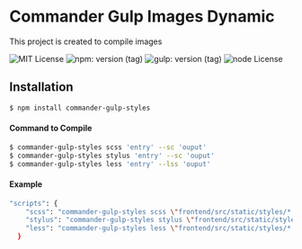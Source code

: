 # Commander Gulp Images Dynamic

<p>This project is created to compile images</p>
 
![MIT License](https://img.shields.io/badge/lincense-MIT-yellow?style=for-the-badge) 
![npm: version (tag)](https://img.shields.io/badge/npm-v6.4.3-blue?style=for-the-badge)
![gulp: version (tag)](https://img.shields.io/badge/gulp-v3.9.1-orange?style=for-the-badge)
![node License](https://img.shields.io/badge/node-v8.16.0-green?style=for-the-badge) 


## Installation

```bash
$ npm install commander-gulp-styles
```


#### Command to Compile

```bash
$ commander-gulp-styles scss 'entry' --sc 'ouput' 
$ commander-gulp-styles stylus 'entry' --sc 'ouput'
$ commander-gulp-styles less 'entry' --lss 'ouput' 
```

#### Example

```bash
"scripts": {
    "scss": "commander-gulp-styles scss \"frontend/src/static/styles/*.scss\" \"frontend/src/static/styles/**/*.scss\" --sc \"docs/styles/\""
    "stylus": "commander-gulp-styles stylus \"frontend/src/static/styles/*.styl\" \"frontend/src/static/styles/**/*.styl\" --st \"docs/styles/\""
    "less": "commander-gulp-styles less \"frontend/src/static/styles/*.less\" \"frontend/src/static/styles/**/*.less\" --lss \"docs/styles/\""
  }
```
